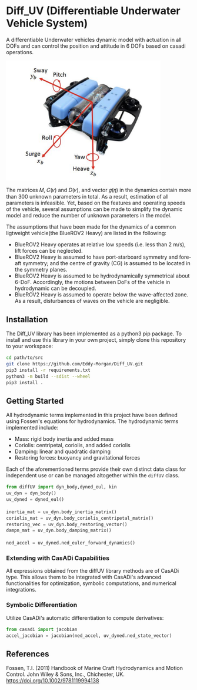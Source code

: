 # Diff_UV (Differentiable Underwater Vehicle System)
A differentiable Underwater vehicles dynamic model with actuation in all DOFs and can control the position and attitude in 6 DOFs based on casadi operations.

<!-- ![alt text]() -->
<img src="./examples/BlueRobotics%202018b.png" width="420"/>

The matrices 𝑀, 𝐶(𝜈) and 𝐷(𝜈), and vector 𝑔(𝜂) in the dynamics contain more than 300 unknown parameters in total. As a result, estimation of all
parameters is infeasible. Yet, based on the features and operating speeds of the vehicle,
several assumptions can be made to simplify the dynamic model and reduce the number of
unknown parameters in the model. 

The assumptions that have been made for the dynamics
of a common ligtweight vehicle(the BlueROV2 Heavy) are listed in the following:

* BlueROV2 Heavy operates at relative low speeds (i.e. less than 2 m/s), lift
forces can be neglected.
* BlueROV2 Heavy is assumed to have port-starboard symmetry and fore-aft
symmetry; and the centre of gravity (CG) is assumed to be located in the symmetry
planes.
* BlueROV2 Heavy is assumed to be hydrodynamically symmetrical about 6-DoF.
Accordingly, the motions between DoFs of the vehicle in hydrodynamic can be
decoupled.
* BlueROV2 Heavy is assumed to operate below the wave-affected zone. As a result,
disturbances of waves on the vehicle are negligible.

## Installation

The Diff_UV library has been implemented as a python3 pip package. To install and use this library in your own project, simply clone this
repository to your workspace:

```bash
cd path/to/src
git clone https://github.com/Eddy-Morgan/Diff_UV.git
pip3 install -r requirements.txt
python3 -m build --sdist --wheel
pip3 install .
```

## Getting Started

All hydrodynamic terms implemented in this project have been defined using Fossen's equations
for hydrodynamics. The hydrodynamic terms implemented include:

- Mass: rigid body inertia and added mass
- Coriolis: centripetal, coriolis, and added coriolis
- Damping: linear and quadratic damping
- Restoring forces: buoyancy and gravitational forces

Each of the aforementioned terms provide their own distinct data class for independent use
or can be managed altogether within the `diffUV` class. 

```python
from diffUV import dyn_body,dyned_eul, kin
uv_dyn = dyn_body()
uv_dyned = dyned_eul()

inertia_mat = uv_dyn.body_inertia_matrix()
coriolis_mat = uv_dyn.body_coriolis_centripetal_matrix()
restoring_vec = uv_dyn.body_restoring_vector()
dampn_mat = uv_dyn.body_damping_matrix()

ned_accel = uv_dyned.ned_euler_forward_dynamics()
```
### Extending with CasADi Capabilities
All expressions obtained from the diffUV library methods are of CasADi type. This allows them to be integrated with CasADi's advanced functionalities for optimization, symbolic computations, and numerical integrations.

### Symbolic Differentiation
Utilize CasADi's automatic differentiation to compute derivatives:
```python
from casadi import jacobian
accel_jacobian = jacobian(ned_accel, uv_dyned.ned_state_vector)
```

## References
Fossen, T.I. (2011) Handbook of Marine Craft Hydrodynamics and Motion Control. John Wiley & Sons, Inc., Chichester, UK.
https://doi.org/10.1002/9781119994138
